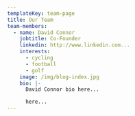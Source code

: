 ```yaml
---
templateKey: team-page
title: Our Team
team-members:
  - name: David Connor
    jobtitle: Co-Founder
    linkedin: http://www.linkedin.com...
    interests:
      - cycling
      - football
      - golf
    image: /img/blog-index.jpg
    bio: |-
      David Connor bio here...

      here...
---
```

